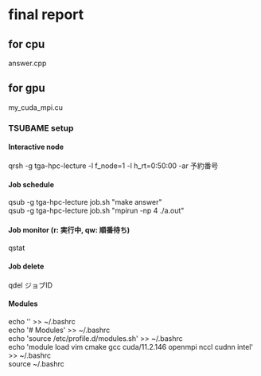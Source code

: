 # final report 
## for cpu
answer.cpp
## for gpu
my_cuda_mpi.cu

### TSUBAME setup
#### Interactive node
qrsh -g tga-hpc-lecture -l f_node=1 -l h_rt=0:50:00 -ar 予約番号  
#### Job schedule
qsub -g tga-hpc-lecture job.sh "make answer"  
qsub -g tga-hpc-lecture job.sh "mpirun -np 4 ./a.out"  
#### Job monitor (r: 実行中, qw: 順番待ち)
qstat
#### Job delete
qdel ジョブID

#### Modules
echo '' >> ~/.bashrc  
echo '# Modules' >> ~/.bashrc  
echo 'source /etc/profile.d/modules.sh' >> ~/.bashrc  
echo 'module load vim cmake gcc cuda/11.2.146 openmpi nccl cudnn intel' >> ~/.bashrc  
source ~/.bashrc


